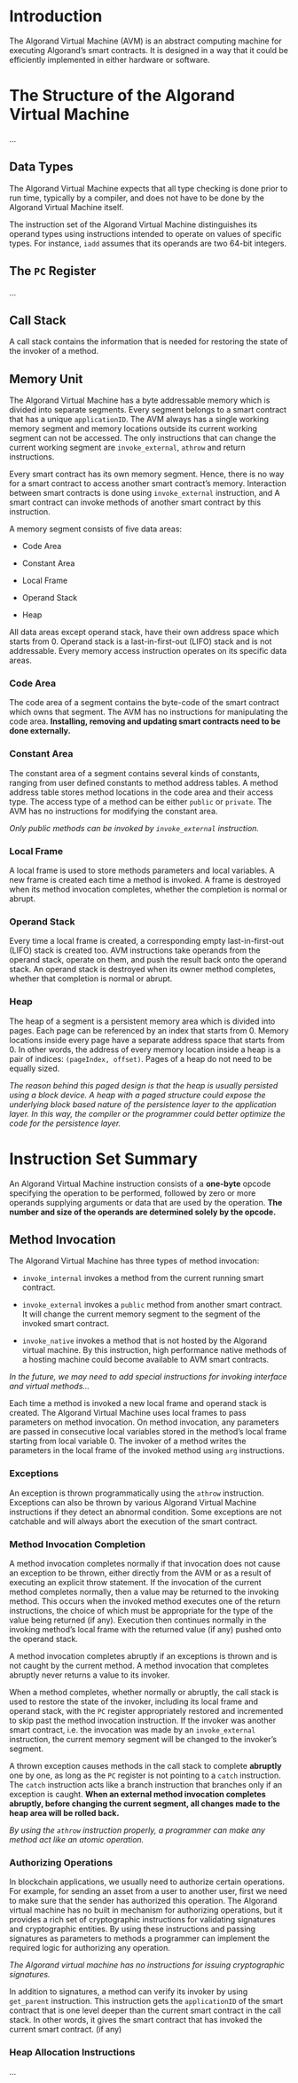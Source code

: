 Introduction
============

The Algorand Virtual Machine (AVM) is an abstract computing machine for
executing Algorand’s smart contracts. It is designed in a way that it
could be efficiently implemented in either hardware or software.

The Structure of the Algorand Virtual Machine
=============================================

...

Data Types
----------

The Algorand Virtual Machine expects that all type checking is done
prior to run time, typically by a compiler, and does not have to be done
by the Algorand Virtual Machine itself.

The instruction set of the Algorand Virtual Machine distinguishes its
operand types using instructions intended to operate on values of
specific types. For instance, `iadd` assumes that its operands are two
64-bit integers.

The `PC` Register
-----------------

...

Call Stack
----------

A call stack contains the information that is needed for restoring the
state of the invoker of a method.

Memory Unit
-----------

The Algorand Virtual Machine has a byte addressable memory which is
divided into separate segments. Every segment belongs to a smart
contract that has a unique `applicationID`. The AVM always has a single
working memory segment and memory locations outside its current working
segment can not be accessed. The only instructions that can change the
current working segment are `invoke_external`, `athrow` and return
instructions.

Every smart contract has its own memory segment. Hence, there is no way
for a smart contract to access another smart contract’s memory.
Interaction between smart contracts is done using `invoke_external`
instruction, and A smart contract can invoke methods of another smart
contract by this instruction.

A memory segment consists of five data areas:

-   Code Area

-   Constant Area

-   Local Frame

-   Operand Stack

-   Heap

All data areas except operand stack, have their own address space which
starts from 0. Operand stack is a last-in-first-out (LIFO) stack and is
not addressable. Every memory access instruction operates on its
specific data areas.

### Code Area

The code area of a segment contains the byte-code of the smart contract
which owns that segment. The AVM has no instructions for manipulating
the code area. **Installing, removing and updating smart contracts need
to be done externally.**

### Constant Area

The constant area of a segment contains several kinds of constants,
ranging from user defined constants to method address tables. A method
address table stores method locations in the code area and their access
type. The access type of a method can be either `public` or `private`.
The AVM has no instructions for modifying the constant area.

*Only public methods can be invoked by `invoke_external` instruction.*

### Local Frame

A local frame is used to store methods parameters and local variables. A
new frame is created each time a method is invoked. A frame is destroyed
when its method invocation completes, whether the completion is normal
or abrupt.

### Operand Stack

Every time a local frame is created, a corresponding empty
last-in-first-out (LIFO) stack is created too. AVM instructions take
operands from the operand stack, operate on them, and push the result
back onto the operand stack. An operand stack is destroyed when its
owner method completes, whether that completion is normal or abrupt.

### Heap

The heap of a segment is a persistent memory area which is divided into
pages. Each page can be referenced by an index that starts from 0.
Memory locations inside every page have a separate address space that
starts from 0. In other words, the address of every memory location
inside a heap is a pair of indices: `(pageIndex, offset)`. Pages of a
heap do not need to be equally sized.

*The reason behind this paged design is that the heap is usually
persisted using a block device. A heap with a paged structure could
expose the underlying block based nature of the persistence layer to the
application layer. In this way, the compiler or the programmer could
better optimize the code for the persistence layer.*

Instruction Set Summary
=======================

An Algorand Virtual Machine instruction consists of a **one-byte**
opcode specifying the operation to be performed, followed by zero or
more operands supplying arguments or data that are used by the
operation. **The number and size of the operands are determined solely
by the opcode.**

Method Invocation
-----------------

The Algorand Virtual Machine has three types of method invocation:

-   `invoke_internal` invokes a method from the current running smart
    contract.

-   `invoke_external` invokes a `public` method from another smart
    contract. It will change the current memory segment to the segment
    of the invoked smart contract.

-   `invoke_native` invokes a method that is not hosted by the Algorand
    virtual machine. By this instruction, high performance native
    methods of a hosting machine could become available to AVM smart
    contracts.

*In the future, we may need to add special instructions for invoking
interface and virtual methods...*

Each time a method is invoked a new local frame and operand stack is
created. The Algorand Virtual Machine uses local frames to pass
parameters on method invocation. On method invocation, any parameters
are passed in consecutive local variables stored in the method’s local
frame starting from local variable 0. The invoker of a method writes the
parameters in the local frame of the invoked method using `arg`
instructions.

### Exceptions

An exception is thrown programmatically using the `athrow` instruction.
Exceptions can also be thrown by various Algorand Virtual Machine
instructions if they detect an abnormal condition. Some exceptions are
not catchable and will always abort the execution of the smart contract.

### Method Invocation Completion

A method invocation completes normally if that invocation does not cause
an exception to be thrown, either directly from the AVM or as a result
of executing an explicit throw statement. If the invocation of the
current method completes normally, then a value may be returned to the
invoking method. This occurs when the invoked method executes one of the
return instructions, the choice of which must be appropriate for the
type of the value being returned (if any). Execution then continues
normally in the invoking method’s local frame with the returned value
(if any) pushed onto the operand stack.

A method invocation completes abruptly if an exceptions is thrown and is
not caught by the current method. A method invocation that completes
abruptly never returns a value to its invoker.

When a method completes, whether normally or abruptly, the call stack is
used to restore the state of the invoker, including its local frame and
operand stack, with the `PC` register appropriately restored and
incremented to skip past the method invocation instruction. If the
invoker was another smart contract, i.e. the invocation was made by an
`invoke_external` instruction, the current memory segment will be
changed to the invoker’s segment.

A thrown exception causes methods in the call stack to complete
**abruptly** one by one, as long as the `PC` register is not pointing to
a `catch` instruction. The `catch` instruction acts like a branch
instruction that branches only if an exception is caught. **When an
external method invocation completes abruptly, before changing the
current segment, all changes made to the heap area will be rolled
back.**

*By using the `athrow` instruction properly, a programmer can make any
method act like an atomic operation.*

### Authorizing Operations

In blockchain applications, we usually need to authorize certain
operations. For example, for sending an asset from a user to another
user, first we need to make sure that the sender has authorized this
operation. The Algorand virtual machine has no built in mechanism for
authorizing operations, but it provides a rich set of cryptographic
instructions for validating signatures and cryptographic entities. By
using these instructions and passing signatures as parameters to methods
a programmer can implement the required logic for authorizing any
operation.

*The Algorand virtual machine has no instructions for issuing
cryptographic signatures.*

In addition to signatures, a method can verify its invoker by using
`get_parent` instruction. This instruction gets the `applicationID` of
the smart contract that is one level deeper than the current smart
contract in the call stack. In other words, it gives the smart contract
that has invoked the current smart contract. (if any)

### Heap Allocation Instructions

...
